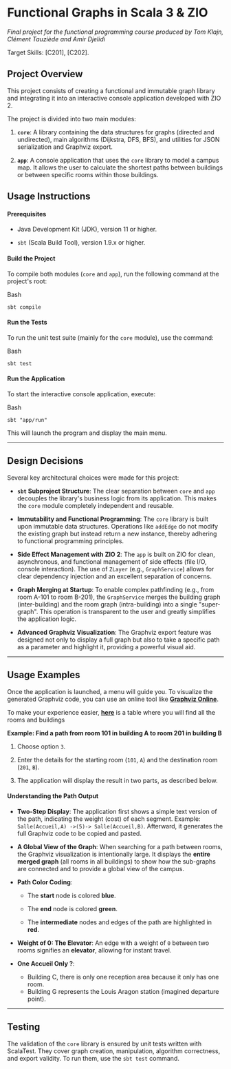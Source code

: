 # Functional Graphs in Scala 3 & ZIO

_Final project for the functional programming course produced by Tom Klajn, Clément Tauziède and Amir Djelidi_

Target Skills: [C201], [C202].


## Project Overview

This project consists of creating a functional and immutable graph library and integrating it into an interactive console application developed with ZIO 2.

The project is divided into two main modules:

1.  **`core`**: A library containing the data structures for graphs (directed and undirected), main algorithms (Dijkstra, DFS, BFS), and utilities for JSON serialization and Graphviz export.
    
2.  **`app`**: A console application that uses the `core` library to model a campus map. It allows the user to calculate the shortest paths between buildings or between specific rooms within those buildings.
    

## Usage Instructions

#### Prerequisites

-   Java Development Kit (JDK), version 11 or higher.
    
-   `sbt` (Scala Build Tool), version 1.9.x or higher.
    

#### Build the Project

To compile both modules (`core` and `app`), run the following command at the project's root:

Bash

```
sbt compile

```

#### Run the Tests

To run the unit test suite (mainly for the `core` module), use the command:

Bash

```
sbt test

```

#### Run the Application

To start the interactive console application, execute:

Bash

```
sbt "app/run"

```

This will launch the program and display the main menu.

----------

## Design Decisions

Several key architectural choices were made for this project:

-   **`sbt` Subproject Structure**: The clear separation between `core` and `app` decouples the library's business logic from its application. This makes the `core` module completely independent and reusable.
    
-   **Immutability and Functional Programming**: The `core` library is built upon immutable data structures. Operations like `addEdge` do not modify the existing graph but instead return a new instance, thereby adhering to functional programming principles.
    
-   **Side Effect Management with ZIO 2**: The `app` is built on ZIO for clean, asynchronous, and functional management of side effects (file I/O, console interaction). The use of `ZLayer` (e.g., `GraphService`) allows for clear dependency injection and an excellent separation of concerns.
    
-   **Graph Merging at Startup**: To enable complex pathfinding (e.g., from room A-101 to room B-201), the `GraphService` merges the building graph (inter-building) and the room graph (intra-building) into a single "super-graph". This operation is transparent to the user and greatly simplifies the application logic.
    
-   **Advanced Graphviz Visualization**: The Graphviz export feature was designed not only to display a full graph but also to take a specific path as a parameter and highlight it, providing a powerful visual aid.
    

----------

## Usage Examples

Once the application is launched, a menu will guide you. To visualize the generated Graphviz code, you can use an online tool like **[Graphviz Online](https://dreampuf.github.io/GraphvizOnline/)**.

  
To make your experience easier, **[here](https://docs.google.com/spreadsheets/d/1KmLA951-AyWi5oktZ5oC0mWWmDaErYXbzIY9payL_uc/edit?usp=sharing/)** is a table where you will find all the rooms and buildings

**Example: Find a path from room 101 in building A to room 201 in building B**


1.  Choose option `3`.
    
2.  Enter the details for the starting room (`101`, `A`) and the destination room (`201`, `B`).

3.  The application will display the result in two parts, as described below.


#### Understanding the Path Output

-   **Two-Step Display**: The application first shows a simple text version of the path, indicating the weight (cost) of each segment. Example: `Salle(Accueil,A) ->(5)-> Salle(Accueil,B)`. Afterward, it generates the full Graphviz code to be copied and pasted.
    
-   **A Global View of the Graph**: When searching for a path between rooms, the Graphviz visualization is intentionally large. It displays the **entire merged graph** (all rooms in all buildings) to show how the sub-graphs are connected and to provide a global view of the campus.
    
-   **Path Color Coding**:
    
    -   The **start** node is colored **blue**.
        
    -   The **end** node is colored **green**.
        
    -   The **intermediate** nodes and edges of the path are highlighted in **red**.
        
-   **Weight of 0: The Elevator**: An edge with a weight of `0` between two rooms signifies an **elevator**, allowing for instant travel.
-   **One Accueil Only ?**:
    - Building C, there is only one reception area because it only has one room.
    - Building G represents the Louis Aragon station (imagined departure point).
    

----------

## Testing

The validation of the `core` library is ensured by unit tests written with ScalaTest. They cover graph creation, manipulation, algorithm correctness, and export validity. To run them, use the `sbt test` command.
